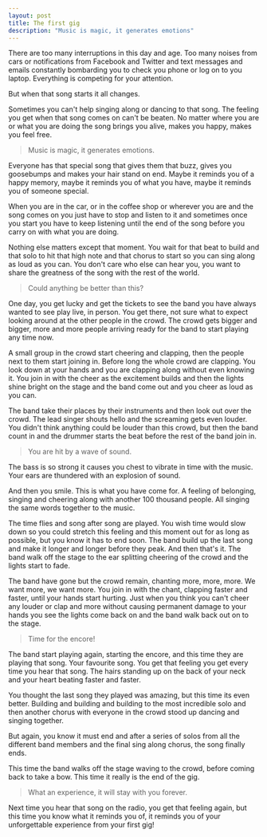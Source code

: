```yaml
---
layout: post
title: The first gig
description: "Music is magic, it generates emotions"
---
```


There are too many interruptions in this day and age. Too many noises from cars or notifications from Facebook and Twitter and text messages and emails constantly bombarding you to check you phone or log on to you laptop. Everything is competing for your attention.

But when that song starts it all changes.

Sometimes you can't help singing along or dancing to that song. The feeling you get when that song comes on can't be beaten. No matter where you are or what you are doing the song brings you alive, makes you happy, makes you feel free.

> Music is magic, it generates emotions.

Everyone has that special song that gives them that buzz, gives you goosebumps and makes your hair stand on end. Maybe it reminds you of a happy memory, maybe it reminds you of what you have, maybe it reminds you of someone special.

When you are in the car, or in the coffee shop or wherever you are and the song comes on you just have to stop and listen to it and sometimes once you start you have to keep listening until the end of the song before you carry on with what you are doing.

Nothing else matters except that moment. You wait for that beat to build and that solo to hit that high note and that chorus to start so you can sing along as loud as you can. You don't care who else can hear you, you want to share the greatness of the song with the rest of the world.

> Could anything be better than this?

One day, you get lucky and get the tickets to see the band you have always wanted to see play live, in person. You get there, not sure what to expect looking around at the other people in the crowd. The crowd gets bigger and bigger, more and more people arriving ready for the band to start playing any time now.

A small group in the crowd start cheering and clapping, then the people next to them start joining in. Before long the whole crowd are clapping. You look down at your hands and you are clapping along without even knowing it. You join in with the cheer as the excitement builds and then the lights shine bright on the stage and the band come out and you cheer as loud as you can.

The band take their places by their instruments and then look out over the crowd. The lead singer shouts hello and the screaming gets even louder. You didn't think anything could be louder than this crowd, but then the band count in and the drummer starts the beat before the rest of the band join in.

> You are hit by a wave of sound.

The bass is so strong it causes you chest to vibrate in time with the music. Your ears are thundered with an explosion of sound.

And then you smile. This is what you have come for. A feeling of belonging, singing and cheering along with another 100 thousand people. All singing the same words together to the music.

The time flies and song after song are played. You wish time would slow down so you could stretch this feeling and this moment out for as long as possible, but you know it has to end soon. The band build up the last song and make it longer and longer before they peak. And then that's it. The band walk off the stage to the ear splitting cheering of the crowd and the lights start to fade.

The band have gone but the crowd remain, chanting more, more, more. We want more, we want more. You join in with the chant, clapping faster and faster, until your hands start hurting. Just when you think you can't cheer any louder or clap and more without causing permanent damage to your hands you see the lights come back on and the band walk back out on to the stage.

> Time for the encore!

The band start playing again, starting the encore, and this time they are playing that song. Your favourite song. You get that feeling you get every time you hear that song. The hairs standing up on the back of your neck and your heart beating faster and faster.

You thought the last song they played was amazing, but this time its even better. Building and building and building to the most incredible solo and then another chorus with everyone in the crowd stood up dancing and singing together.

But again, you know it must end and after a series of solos from all the different band members and the final sing along chorus, the song finally ends.

This time the band walks off the stage waving to the crowd, before coming back to take a bow. This time it really is the end of the gig.

> What an experience, it will stay with you forever.

Next time you hear that song on the radio, you get that feeling again, but this time you know what it reminds you of, it reminds you of your unforgettable experience from your first gig!